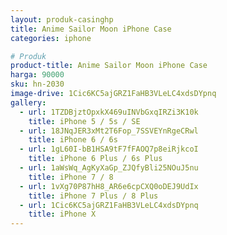 ```yaml
---
layout: produk-casinghp
title: Anime Sailor Moon iPhone Case
categories: iphone

# Produk
product-title: Anime Sailor Moon iPhone Case
harga: 90000
sku: hn-2030
image-drive: 1Cic6KC5ajGRZ1FaHB3VLeLC4xdsDYpnq
gallery:
  - url: 1TZDBjztOpxkX469uINVbGxqIRZi3K10k
    title: iPhone 5 / 5s / SE
  - url: 18JNqJER3xMt2T6Fop_7SSVEYnRgeCRwl
    title: iPhone 6 / 6s
  - url: 1gL60I-bB1HSA9tF7fFAOQ7p8eiRjkcoI
    title: iPhone 6 Plus / 6s Plus
  - url: 1aWsWq_AgKyXaGp_ZJQfyBli25NOuJ5nu
    title: iPhone 7 / 8
  - url: 1vXg70P87hH8_AR6e6cpCXQ0oDEJ9UdIx
    title: iPhone 7 Plus / 8 Plus
  - url: 1Cic6KC5ajGRZ1FaHB3VLeLC4xdsDYpnq
    title: iPhone X
---
```

